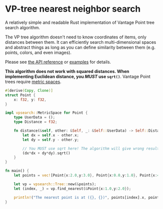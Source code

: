 # VP-tree nearest neighbor search

A relatively simple and readable Rust implementation of Vantage Point tree search algorithm.

The VP tree algorithm doesn't need to know coordinates of items, only distances between them. It can efficiently search multi-dimensional spaces and abstract things as long as you can define similarity between them (e.g. points, colors, and even images).

Please see [the API reference](https://docs.rs/vpsearch) or [examples](https://github.com/kornelski/vpsearch/tree/rust/examples) for details.

**This algorithm does not work with squared distances. When implementing Euclidean distance, you *MUST* use `sqrt()`**. Vantage Point trees require [metric spaces](https://en.wikipedia.org/wiki/Metric_space).

```Rust
#[derive(Copy, Clone)]
struct Point {
    x: f32, y: f32,
}

impl vpsearch::MetricSpace for Point {
    type UserData = ();
    type Distance = f32;

    fn distance(&self, other: &Self, _: &Self::UserData) -> Self::Distance {
        let dx = self.x - other.x;
        let dy = self.y - other.y;

        // You MUST use sqrt here! The algorithm will give wrong results for squared distances.
        (dx*dx + dy*dy).sqrt()
    }
}

fn main() {
    let points = vec![Point{x:2.0,y:3.0}, Point{x:0.0,y:1.0}, Point{x:4.0,y:5.0}];

    let vp = vpsearch::Tree::new(&points);
    let (index, _) = vp.find_nearest(&Point{x:1.0,y:2.0});

    println!("The nearest point is at ({}, {})", points[index].x, points[index].y);
}
```
